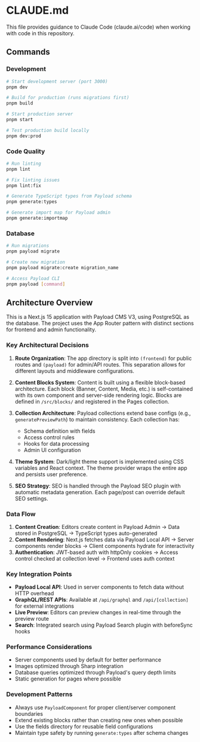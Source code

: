 # CLAUDE.md

This file provides guidance to Claude Code (claude.ai/code) when working with code in this repository.

## Commands

### Development
```bash
# Start development server (port 3000)
pnpm dev

# Build for production (runs migrations first)
pnpm build

# Start production server
pnpm start

# Test production build locally
pnpm dev:prod
```

### Code Quality
```bash
# Run linting
pnpm lint

# Fix linting issues
pnpm lint:fix

# Generate TypeScript types from Payload schema
pnpm generate:types

# Generate import map for Payload admin
pnpm generate:importmap
```

### Database
```bash
# Run migrations
pnpm payload migrate

# Create new migration
pnpm payload migrate:create migration_name

# Access Payload CLI
pnpm payload [command]
```

## Architecture Overview

This is a Next.js 15 application with Payload CMS V3, using PostgreSQL as the database. The project uses the App Router pattern with distinct sections for frontend and admin functionality.

### Key Architectural Decisions

1. **Route Organization**: The app directory is split into `(frontend)` for public routes and `(payload)` for admin/API routes. This separation allows for different layouts and middleware configurations.

2. **Content Blocks System**: Content is built using a flexible block-based architecture. Each block (Banner, Content, Media, etc.) is self-contained with its own component and server-side rendering logic. Blocks are defined in `/src/blocks/` and registered in the Pages collection.

3. **Collection Architecture**: Payload collections extend base configs (e.g., `generatePreviewPath`) to maintain consistency. Each collection has:
   - Schema definition with fields
   - Access control rules
   - Hooks for data processing
   - Admin UI configuration

4. **Theme System**: Dark/light theme support is implemented using CSS variables and React context. The theme provider wraps the entire app and persists user preference.

5. **SEO Strategy**: SEO is handled through the Payload SEO plugin with automatic metadata generation. Each page/post can override default SEO settings.

### Data Flow

1. **Content Creation**: Editors create content in Payload Admin → Data stored in PostgreSQL → TypeScript types auto-generated
2. **Content Rendering**: Next.js fetches data via Payload Local API → Server components render blocks → Client components hydrate for interactivity
3. **Authentication**: JWT-based auth with httpOnly cookies → Access control checked at collection level → Frontend uses auth context

### Key Integration Points

- **Payload Local API**: Used in server components to fetch data without HTTP overhead
- **GraphQL/REST APIs**: Available at `/api/graphql` and `/api/[collection]` for external integrations
- **Live Preview**: Editors can preview changes in real-time through the preview route
- **Search**: Integrated search using Payload Search plugin with beforeSync hooks

### Performance Considerations

- Server components used by default for better performance
- Images optimized through Sharp integration
- Database queries optimized through Payload's query depth limits
- Static generation for pages where possible

### Development Patterns

- Always use `PayloadComponent` for proper client/server component boundaries
- Extend existing blocks rather than creating new ones when possible
- Use the fields directory for reusable field configurations
- Maintain type safety by running `generate:types` after schema changes